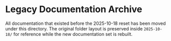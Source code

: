# Legacy Documentation Archive

All documentation that existed before the 2025-10-18 reset has been moved under this directory. The original folder layout is preserved inside `2025-10-18/` for reference while the new documentation set is rebuilt.
